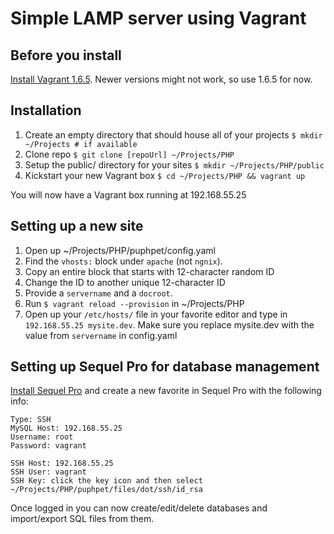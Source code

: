 # Simple LAMP server using Vagrant

## Before you install
[Install Vagrant 1.6.5](https://www.vagrantup.com/download-archive/v1.6.5.html). Newer versions might not work, so use 1.6.5 for now.

## Installation

1. Create an empty directory that should house all of your projects `$ mkdir ~/Projects # if available`
2. Clone repo `$ git clone [repoUrl] ~/Projects/PHP`
3. Setup the public/ directory for your sites `$ mkdir ~/Projects/PHP/public`
4. Kickstart your new Vagrant box `$ cd ~/Projects/PHP && vagrant up`

You will now have a Vagrant box running at 192.168.55.25

## Setting up a new site

1. Open up ~/Projects/PHP/puphpet/config.yaml
2. Find the `vhosts:` block under `apache` (not `ngnix`).
3. Copy an entire block that starts with 12-character random ID
4. Change the ID to another unique 12-character ID
5. Provide a `servername` and a `docroot`.
6. Run `$ vagrant reload --provision` in ~/Projects/PHP
7. Open up your `/etc/hosts/` file in your favorite editor and type in `192.168.55.25 mysite.dev`. Make sure you replace mysite.dev with the value from `servername` in config.yaml

## Setting up Sequel Pro for database management

[Install Sequel Pro](http://www.sequelpro.com/) and create a new favorite in Sequel Pro with the following info:

```
Type: SSH
MySQL Host: 192.168.55.25
Username: root
Password: vagrant

SSH Host: 192.168.55.25
SSH User: vagrant
SSH Key: click the key icon and then select ~/Projects/PHP/puphpet/files/dot/ssh/id_rsa
```

Once logged in you can now create/edit/delete databases and import/export SQL files from them.
